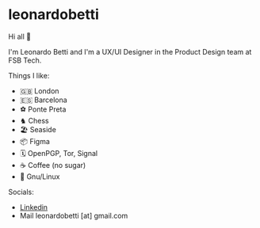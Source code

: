 # leonardobetti

Hi all :wave:

I'm Leonardo Betti and I'm a UX/UI Designer in the Product Design team at FSB Tech.

Things I like:
- 🇬🇧 London
- 🇪🇸 Barcelona
- ⚽️ Ponte Preta
- ♞ Chess
- 🏖️ Seaside
- 📦 Figma
- 🗓 OpenPGP, Tor, Signal
- ☕️ Coffee (no sugar)
- 📝 Gnu/Linux




Socials:
- [Linkedin](https://www.linkedin.com/in/leonardobetti87)
- Mail leonardobetti [at] gmail.com
